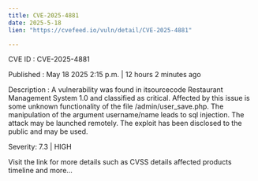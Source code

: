 ```yaml
---
title: CVE-2025-4881
date: 2025-5-18
lien: "https://cvefeed.io/vuln/detail/CVE-2025-4881"

---
```


CVE ID : CVE-2025-4881

Published :  May 18
2025
2:15 p.m. | 12 hours
2 minutes ago

Description : A vulnerability was found in itsourcecode Restaurant Management System 1.0 and classified as critical. Affected by this issue is some unknown functionality of the file /admin/user_save.php. The manipulation of the argument username/name leads to sql injection. The attack may be launched remotely. The exploit has been disclosed to the public and may be used.

Severity: 7.3 | HIGH

Visit the link for more details
such as CVSS details
affected products
timeline
and more...
